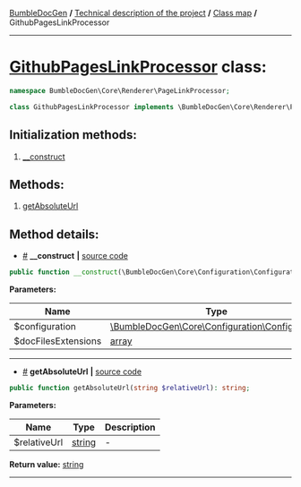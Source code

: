 <!-- {% raw %} -->
<embed> <a href="/docs/README.md">BumbleDocGen</a> <b>/</b> <a href="/docs/tech/readme.md">Technical description of the project</a> <b>/</b> <a href="/docs/tech/map.md">Class map</a> <b>/</b> GithubPagesLinkProcessor<hr> </embed>

<h1>
    <a href="https://github.com/bumble-tech/bumble-doc-gen/blob/master/src/Core/Renderer/PageLinkProcessor/GithubPagesLinkProcessor.php#L9">GithubPagesLinkProcessor</a> class:
</h1>





```php
namespace BumbleDocGen\Core\Renderer\PageLinkProcessor;

class GithubPagesLinkProcessor implements \BumbleDocGen\Core\Renderer\PageLinkProcessor\PageLinkProcessorInterface
```








<h2>Initialization methods:</h2>

<ol>
<li>
    <a href="#m-construct">__construct</a>
    </li>
</ol>

<h2>Methods:</h2>

<ol>
<li>
    <a href="#mgetabsoluteurl">getAbsoluteUrl</a>
    </li>
</ol>







<h2>Method details:</h2>

<div class='method_description-block'>

<ul>
<li><a name="m-construct" href="#m-construct">#</a>
 <b>__construct</b>
    <b>|</b> <a href="https://github.com/bumble-tech/bumble-doc-gen/blob/master/src/Core/Renderer/PageLinkProcessor/GithubPagesLinkProcessor.php#L13">source code</a></li>
</ul>

```php
public function __construct(\BumbleDocGen\Core\Configuration\Configuration $configuration, array $docFilesExtensions = [   0 => 'md',   1 => 'html', ]);
```



<b>Parameters:</b>

<table>
    <thead>
    <tr>
        <th>Name</th>
        <th>Type</th>
        <th>Description</th>
    </tr>
    </thead>
    <tbody>
            <tr>
            <td>$configuration</td>
            <td><a href='https://github.com/bumble-tech/bumble-doc-gen/blob/master/src/Core/Configuration/Configuration.php'>\BumbleDocGen\Core\Configuration\Configuration</a></td>
            <td>-</td>
        </tr>
            <tr>
            <td>$docFilesExtensions</td>
            <td><a href='https://www.php.net/manual/en/language.types.array.php'>array</a></td>
            <td>-</td>
        </tr>
        </tbody>
</table>



</div>
<hr>
<div class='method_description-block'>

<ul>
<li><a name="mgetabsoluteurl" href="#mgetabsoluteurl">#</a>
 <b>getAbsoluteUrl</b>
    <b>|</b> <a href="https://github.com/bumble-tech/bumble-doc-gen/blob/master/src/Core/Renderer/PageLinkProcessor/GithubPagesLinkProcessor.php#L20">source code</a></li>
</ul>

```php
public function getAbsoluteUrl(string $relativeUrl): string;
```



<b>Parameters:</b>

<table>
    <thead>
    <tr>
        <th>Name</th>
        <th>Type</th>
        <th>Description</th>
    </tr>
    </thead>
    <tbody>
            <tr>
            <td>$relativeUrl</td>
            <td><a href='https://www.php.net/manual/en/language.types.string.php'>string</a></td>
            <td>-</td>
        </tr>
        </tbody>
</table>

<b>Return value:</b> <a href='https://www.php.net/manual/en/language.types.string.php'>string</a>


</div>
<hr>

<!-- {% endraw %} -->